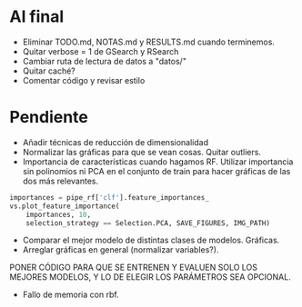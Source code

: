 # Al final
- Eliminar TODO.md, NOTAS.md y RESULTS.md cuando terminemos.
- Quitar verbose = 1 de GSearch y RSearch
- Cambiar ruta de lectura de datos a "datos/"
- Quitar caché?
- Comentar código y revisar estilo

# Pendiente
- Añadir técnicas de reducción de dimensionalidad
- Normalizar las gráficas para que se vean cosas. Quitar outliers.
- Importancia de características cuando hagamos RF. Utilizar importancia sin polinomios ni PCA en el conjunto de train para hacer gráficas de las dos más relevantes.
```python
importances = pipe_rf['clf'].feature_importances_
vs.plot_feature_importance(
    importances, 10,
    selection_strategy == Selection.PCA, SAVE_FIGURES, IMG_PATH)
```
- Comparar el mejor modelo de distintas clases de modelos. Gráficas.
- Arreglar gráficas en general (normalizar variables?).

PONER CÓDIGO PARA QUE SE ENTRENEN Y EVALUEN SOLO LOS MEJORES MODELOS, Y LO DE ELEGIR LOS PARÁMETROS SEA OPCIONAL.
- Fallo de memoria con rbf.
